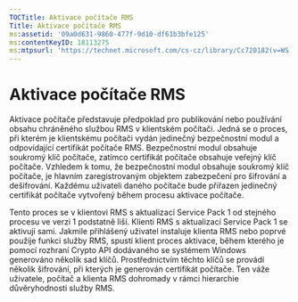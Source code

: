 ```yaml
---
TOCTitle: Aktivace počítače RMS
Title: Aktivace počítače RMS
ms:assetid: '09a0d631-9860-477f-9d10-df61b3bfe125'
ms:contentKeyID: 18113275
ms:mtpsurl: 'https://technet.microsoft.com/cs-cz/library/Cc720182(v=WS.10)'
---
```


Aktivace počítače RMS
=====================

Aktivace počítače představuje předpoklad pro publikování nebo používání obsahu chráněného službou RMS v klientském počítači. Jedná se o proces, při kterém je klientskému počítači vydán jedinečný bezpečnostní modul a odpovídající certifikát počítače RMS. Bezpečnostní modul obsahuje soukromý klíč počítače, zatímco certifikát počítače obsahuje veřejný klíč počítače. Vzhledem k tomu, že bezpečnostní modul obsahuje soukromý klíč počítače, je hlavním zaregistrovaným objektem zabezpečení pro šifrování a dešifrování. Každému uživateli daného počítače bude přiřazen jedinečný certifikát počítače vytvořený během procesu aktivace počítače.

Tento proces se v klientovi RMS s aktualizací Service Pack 1 od stejného procesu ve verzi 1 podstatně liší. Klienti RMS s aktualizací Service Pack 1 se aktivují sami. Jakmile přihlášený uživatel instaluje klienta RMS nebo poprvé použije funkci služby RMS, spustí klient proces aktivace, během kterého je pomocí rozhraní Crypto API dodávaného se systémem Windows generováno několik sad klíčů. Prostřednictvím těchto klíčů se provádí několik šifrování, při kterých je generován certifikát počítače. Ten váže uživatele, počítač a klienta RMS dohromady v rámci hierarchie důvěryhodnosti služby RMS.
